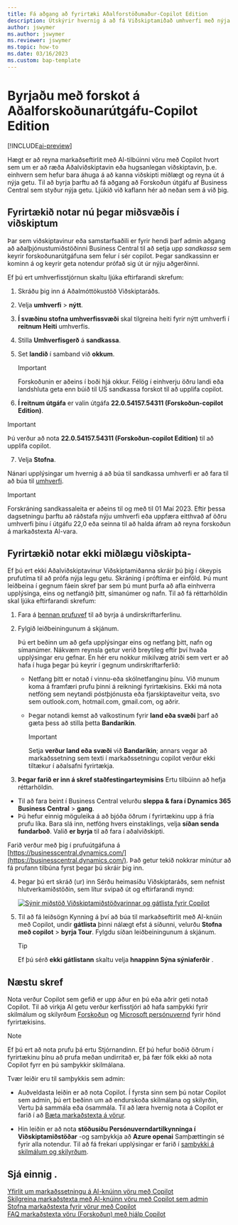 ```yaml
---
title: Fá aðgang að fyrirtæki Aðalforstöðumaður-Copilot Edition
description: Útskýrir hvernig á að fá Viðskiptamiðað umhverfi með nýja AI getu til að mynda texta tillögur fyrir vöru/vörulýsingar.
author: jswymer
ms.author: jswymer
ms.reviewer: jswymer
ms.topic: how-to
ms.date: 03/16/2023
ms.custom: bap-template
---
```


# Byrjaðu með forskot á Aðalforskoðunarútgáfu-Copilot Edition

[!INCLUDE[ai-preview](includes/ai-preview.md)]

Hægt er að reyna markaðseftirlit með AI-tilbúinni vöru með Copilot hvort sem um er að ræða Aðalviðskiptavin eða hugsanlegan viðskiptavin, þ.e. einhvern sem hefur bara áhuga á að kanna viðskipti miðlægt og reyna út á nýja getu. Til að byrja þarftu að fá aðgang að Forskoðun útgáfu af Business Central sem styður nýja getu. Ljúkið við kaflann hér að neðan sem á við þig.

## Fyrirtækið notar nú þegar miðsvæðis í viðskiptum

Þar sem viðskiptavinur eða samstarfsaðili er fyrir hendi þarf admin aðgang að aðalþjónustumiðstöðinni Business Central til að setja upp  *sandkassa*  sem keyrir forskoðunarútgáfuna sem felur í sér copilot. Þegar sandkassinn er kominn á og keyrir geta notendur prófað sig út úr nýju aðgerðinni.

Ef þú ert umhverfisstjórnun skaltu ljúka eftirfarandi skrefum:

1. Skráðu þig inn á Aðalmóttökustöð Viðskiptaráðs.
2. Velja  **umhverfi** > **nýtt**.
3.  **Í svæðinu stofna umhverfissvæði**  skal tilgreina heiti fyrir nýtt umhverfi í  **reitnum Heiti**  umhverfis.
4. Stilla  **Umhverfisgerð**  á  **sandkassa**.
5. Set  **landið**  í samband við  **okkum**.

   > [!IMPORTANT]
   > Forskoðunin er aðeins í boði hjá okkur. Félög í einhverju öðru landi eða landshluta geta enn búið til US sandkassa forskot til að upplifa copilot.

6.  **Í reitnum útgáfa**  er valin útgáfa  **22.0.54157.54311 (Forskoðun-copilot Edition)**.

   > [!IMPORTANT]
   > Þú verður að nota  **22.0.54157.54311 (Forskoðun-copilot Edition)**  til að upplifa copilot.

7. Velja **Stofna**.  

Nánari upplýsingar um hvernig á að búa til sandkassa umhverfi er að fara til að búa til  [umhverfi](/dynamics365/business-central/dev-itpro/administration/tenant-admin-center-environments#create-a-new-environment).

> [!IMPORTANT]
> Forskráning sandkassaleita er aðeins til og með til 01 Maí 2023. Eftir þessa dagsetningu þarftu að ráðstafa nýju umhverfi eða uppfæra eitthvað af öðru umhverfi þínu í útgáfu 22,0 eða seinna til að halda áfram að reyna forskoðun á markaðstexta AI-vara.

## Fyrirtækið notar ekki miðlægu viðskipta-

Ef þú ert ekki Aðalviðskiptavinur Viðskiptamiðanna skráir þú þig í ókeypis prufutíma til að prófa nýja legu getu. Skráning í próftíma er einföld. Þú munt leiðbeina í gegnum fáein skref þar sem þú munt þurfa að afla einhverra upplýsinga, eins og netfangið þitt, símanúmer og nafn. Til að fá réttarhöldin skal ljúka eftirfarandi skrefum:

1. Fara á  [þennan prufuvef](https://go.microsoft.com/fwlink/?linkid=2227167)  til að byrja á undirskriftarferlinu.
2. Fylgið leiðbeiningunum á skjánum.

   Þú ert beðinn um að gefa upplýsingar eins og netfang þitt, nafn og símanúmer. Nákvæm reynsla getur verið breytileg eftir því hvaða upplýsingar eru gefnar. En hér eru nokkur mikilvæg atriði sem vert er að hafa í huga þegar þú keyrir í gegnum undirskriftarferlið:

   - Netfang þitt er notað í vinnu-eða skólnetfanginu þínu. Við munum koma á framfæri prufu þinni á reikningi fyrirtækisins. Ekki má nota netföng sem neytandi póstþjónusta eða fjarskiptaveitur veita, svo sem outlook.com, hotmail.com, gmail.com, og aðrir.
   - Þegar notandi kemst að valkostinum fyrir  **land eða svæði**  þarf að gæta þess að stilla þetta  **Bandaríkin**.

      > [!IMPORTANT]
      > Setja  **verður land eða svæði**  við  **Bandaríkin**; annars vegar að markaðssetning sem texti í markaðssetningu copilot verður ekki tiltækur í aðalsafni fyrirtækja.  
3.  **Þegar farið er inn á skref staðfestingarteymisins**  Ertu tilbúinn að hefja réttarhöldin.

   - Til að fara beint í Business Central velurðu  **sleppa & fara í  Dynamics 365 Business Central** > **gang**.
   - Þú hefur einnig möguleika á að bjóða öðrum í fyrirtækinu upp á fría prufu líka. Bara slá inn, netföng hvers einstaklings, velja  **síðan senda fundarboð**. Valið  **er byrja**  til að fara í aðalviðskipti.  

   Farið verður með þig í prufuútgáfuna á [https://businesscentral.dynamics.com/](https://businesscentral.dynamics.com/). Það getur tekið nokkrar mínútur að fá prufann tilbúna fyrst þegar þú skráir þig inn.

<!--
1. On the **Let's get you started** step, enter your work or school email address, then select **Next**.

   Use your work or school email address. We'll establish your trial on your organization's account. You can't use email addresses provided by consumer email services or telecommunication providers, such as outlook.com, hotmail.com, gmail.com, and others.
3. When asked what kind of email you have, select **I got it from my organization** > **Next**.
4. On the **Create your account** step, you provide information that will help use set up a trial version of Business Central that you can sign in to.

   1. Provide a telephone number that we can use to send you a verification code. Enter a country code and number that isn't VoIP or toll free.
   2. Choose how you want us to send the verification code:
      - Select **Text me** to get the verification code in a text message.
      - Select **Call me** to get the code in a voice message.
   3. Select **Send verification code**. 
   4. When you get the code, type it in the **Enter your verification code** box, then select **Verify**.

      Once you're verified, we'll send you an email with another verification code that you'll use in the next step to complete creating your account.
   5. Fill in your first and last name.
   6. Set **Country or region** to **United States**.

      > [!IMPORTANT]
      > You must set **Country or region** to **United States**; otherwise the AI-powered item marketing text with Copilot won't be available in Business Central.  

   7. Enter a valid phone umber in the **Business telephone number** box.
   8. In the **Create password** and **Confirm password** boxes, enter a password that you want to use to sign in to Business Central. The password must at least eight characters and include at least one number, an uppercase letter, and a lower case letter.
   9. In the **Verification code** box, enter the verification code we sent you in an email, then select **Next**.
   10. When you get a prompt that your account is successfully created, select **Sign in**.
-->

4. Þegar þú ert skráð (ur) inn Sérðu heimasíðu Viðskiptaráðs, sem nefnist hlutverkamiðstöðin, sem lítur svipað út og eftirfarandi mynd:

   [![Sýnir miðstöð Viðskiptamiðstöðvarinnar og gátlista fyrir Copilot](media/copilot-checklist.png)](media/copilot-checklist.png#lightbox)

5. Til að fá leiðsögn Kynning á því að búa til markaðseftirlit með AI-knúin með Copilot, undir  **gátlista**  þinni nálægt efst á síðunni, velurðu  **Stofna með copilot** > **byrja Tour**. Fylgdu síðan leiðbeiningunum á skjánum.

   > [!TIP]
   > Ef þú sérð  **ekki gátlistann** skaltu velja  **hnappinn Sýna sýniaferðir** .

## Næstu skref

Nota verður Copilot sem gefið er upp áður en þú eða aðrir geti notað Copilot. Til að virkja AI getu verður kerfisstjóri að hafa samþykki fyrir skilmálum og skilyrðum  [Forskoðun](https://dynamics.microsoft.com/legaldocs/supp-dynamics365-preview/)  og  [Microsoft persónuvernd](https://go.microsoft.com/fwlink/?LinkId=521839)  fyrir hönd fyrirtækisins.

> [!NOTE]
> Ef þú ert að nota prufu þá ertu Stjórnandinn. Ef þú hefur boðið öðrum í fyrirtækinu þínu að prufa meðan undirritað er, þá fær fólk ekki að nota Copilot fyrr en þú samþykkir skilmálana.

Tvær leiðir eru til samþykkis sem admin:

- Auðveldasta leiðin er að nota Copilot. Í fyrsta sinn sem þú notar Copilot sem admin, þú ert beðinn um að endurskoða skilmálana og skilyrðin, Vertu þá sammála eða ósammála. Til að læra hvernig nota á Copilot er farið í að  [Bæta markaðstexta á vörur](item-marketing-text.md).  

- Hin leiðin er að nota  **stöðusíðu Persónuverndartilkynninga í Viðskiptamiðstöðar**  -og samþykkja að  **Azure openai**  Samþættingin sé fyrir alla notendur. Til að fá frekari upplýsingar er farið í  [samþykki á skilmálum og skilyrðum](enable-ai.md#consent-to-or-reject-the-preview-and-privacy-terms-and-conditions-for-all-users).

## Sjá einnig .

[Yfirlit um markaðssetningu á AI-knúinn vöru með Copilot](ai-overview.md)  
[Skilgreina markaðstexta með AI-knúinn vöru með Copilot sem admin](enable-ai.md)  
[Stofna markaðstexta fyrir vörur með Copilot](item-marketing-text.md)  
[FAQ markaðstexta vöru (Forskoðun) með hjálp Copilot](ai-faq.md)  